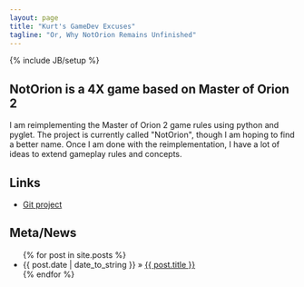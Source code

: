 ```yaml
---
layout: page
title: "Kurt's GameDev Excuses"
tagline: "Or, Why NotOrion Remains Unfinished"
---
```

{% include JB/setup %}

## NotOrion is a 4X game based on Master of Orion 2

I am reimplementing the Master of Orion 2 game rules using python and pyglet. The project is currently called "NotOrion", though I am hoping to find a better name. Once I am done with the reimplementation, I have a lot of ideas to extend gameplay rules and concepts.

## Links

* [Git project](http://github.com/greenmoss/NotOrion)

## Meta/News

<ul class="posts">
  {% for post in site.posts %}
    <li><span>{{ post.date | date_to_string }}</span> &raquo; <a href="{{ BASE_PATH }}{{ post.url }}">{{ post.title }}</a></li>
  {% endfor %}
</ul>
